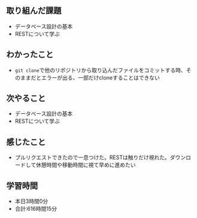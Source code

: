 ## 取り組んだ課題
- データベース設計の基本
- RESTについて学ぶ
## わかったこと
-  `git clone`で他のリポジトリから取り込んだファイルをコミットする時、そのままだとエラーが出る、一部だけcloneすることはできない
## 次やること
- データベース設計の基本
- RESTについて学ぶ
## 感じたこと
- プルリクエストできたので一息つけた。RESTは触りだけ視れた。ダウンロードして休憩時間や移動時間に視て早めに進めたい
## 学習時間
- 本日3時間0分<br>
- 合計:616時間15分

